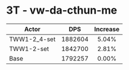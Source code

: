 # 3T - vw-da-cthun-me
| Actor | DPS | Increase |
|---|:---:|:---:|
|TWW1-2_4-set|1882604|5.04%|
|TWW1-2-set|1842700|2.81%|
|Base|1792257|0.00%|

